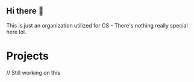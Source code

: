 ## Hi there 👋

This is just an organization utilized for CS - There's nothing really special here lol.

# Projects

// Still working on this
